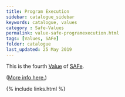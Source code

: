 ```yaml
---
title: Program Execution
sidebar: catalogue_sidebar
keywords: catalogue, values
category : Safe-Values
permalink: value-safe-programexecution.html
tags: [Values, SAFe]
folder: catalogue
last_updated: 25 May 2019
---
```


This is the fourth [Value](values) of [SAFe](/archetype/SAFe).

([More info here.](http://scaledagileframework.com/safe-core-values/))

{% include links.html %}
